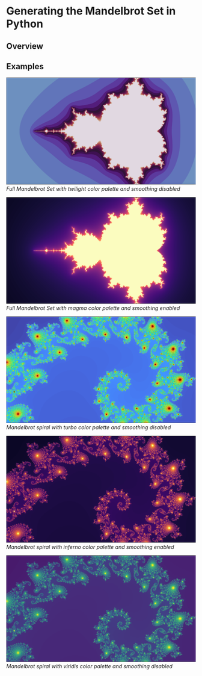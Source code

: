 # Generating the Mandelbrot Set in Python
## Overview


## Examples
![example1](ReadMe_Images/mandel1.png)
*Full Mandelbrot Set with twilight color palette and smoothing disabled*

![example2](ReadMe_Images/mandel2.png)
*Full Mandelbrot Set with magma color palette and smoothing enabled*

![example3](ReadMe_Images/mandel3.png)
*Mandelbrot spiral with turbo color palette and smoothing disabled*

![example4](ReadMe_Images/mandel4.png)
*Mandelbrot spiral with inferno color palette and smoothing enabled*

![example5](ReadMe_Images/mandel5.png)
*Mandelbrot spiral with viridis color palette and smoothing disabled*
